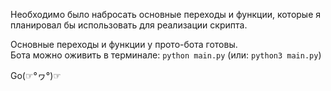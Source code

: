 

Необходимо было набросать основные переходы и функции, которые я планировал бы использовать для реализации скрипта. 

Основные переходы и функции у прото-бота готовы.  
Бота можно оживить в терминале: `python main.py` (или: `python3 main.py`) 

Go(☞°ヮ°)☞
